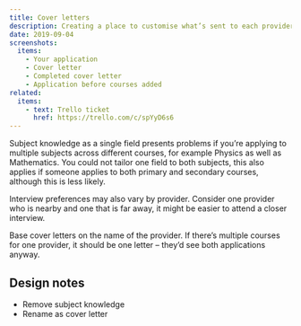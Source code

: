 ```yaml
---
title: Cover letters
description: Creating a place to customise what’s sent to each provider.
date: 2019-09-04
screenshots:
  items:
    - Your application
    - Cover letter
    - Completed cover letter
    - Application before courses added
related:
  items:
    - text: Trello ticket
      href: https://trello.com/c/spYyD6s6
---
```


Subject knowledge as a single field presents problems if you’re applying to multiple subjects across different courses, for example Physics as well as Mathematics. You could not tailor one field to both subjects, this also applies if someone applies to both primary and secondary courses, although this is less likely.

Interview preferences may also vary by provider. Consider one provider who is nearby and one that is far away, it might be easier to attend a closer interview.

Base cover letters on the name of the provider. If there’s multiple courses for one provider, it should be one letter – they’d see both applications anyway.

## Design notes

- Remove subject knowledge
- Rename as cover letter

